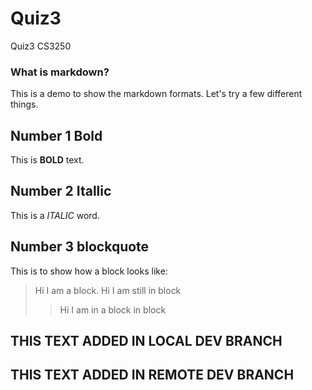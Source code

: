 # Quiz3
Quiz3 CS3250


### What is markdown?
This is a demo to show the markdown formats.
Let's try a few different things.

## Number 1 Bold
This is **BOLD** text.

## Number 2 Itallic
This is a *ITALIC* word.

## Number 3 blockquote
This is to show how a block looks like:

>Hi I am a block.
>Hi I am still in block
>>Hi I am in a block in block


## THIS TEXT ADDED IN LOCAL DEV BRANCH


## THIS TEXT ADDED IN REMOTE DEV BRANCH
